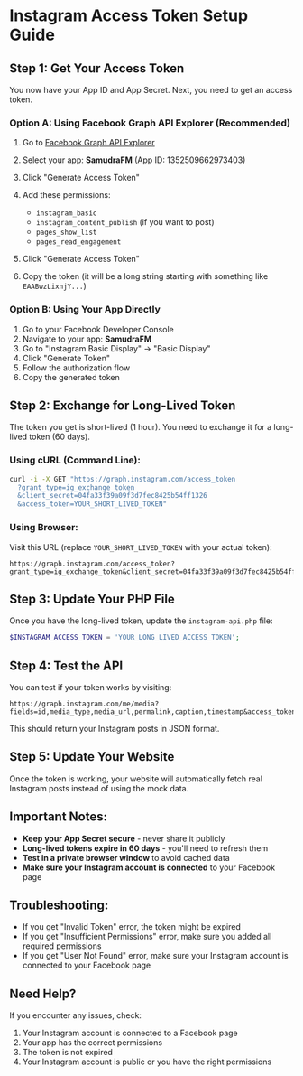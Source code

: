 # Instagram Access Token Setup Guide

## Step 1: Get Your Access Token

You now have your App ID and App Secret. Next, you need to get an access token.

### Option A: Using Facebook Graph API Explorer (Recommended)

1. Go to [Facebook Graph API Explorer](https://developers.facebook.com/tools/explorer/)
2. Select your app: **SamudraFM** (App ID: 1352509662973403)
3. Click "Generate Access Token"
4. Add these permissions:
   - `instagram_basic`
   - `instagram_content_publish` (if you want to post)
   - `pages_show_list`
   - `pages_read_engagement`

5. Click "Generate Access Token"
6. Copy the token (it will be a long string starting with something like `EAABwzLixnjY...`)

### Option B: Using Your App Directly

1. Go to your Facebook Developer Console
2. Navigate to your app: **SamudraFM**
3. Go to "Instagram Basic Display" → "Basic Display"
4. Click "Generate Token"
5. Follow the authorization flow
6. Copy the generated token

## Step 2: Exchange for Long-Lived Token

The token you get is short-lived (1 hour). You need to exchange it for a long-lived token (60 days).

### Using cURL (Command Line):

```bash
curl -i -X GET "https://graph.instagram.com/access_token
  ?grant_type=ig_exchange_token
  &client_secret=04fa33f39a09f3d7fec8425b54ff1326
  &access_token=YOUR_SHORT_LIVED_TOKEN"
```

### Using Browser:

Visit this URL (replace `YOUR_SHORT_LIVED_TOKEN` with your actual token):
```
https://graph.instagram.com/access_token?grant_type=ig_exchange_token&client_secret=04fa33f39a09f3d7fec8425b54ff1326&access_token=YOUR_SHORT_LIVED_TOKEN
```

## Step 3: Update Your PHP File

Once you have the long-lived token, update the `instagram-api.php` file:

```php
$INSTAGRAM_ACCESS_TOKEN = 'YOUR_LONG_LIVED_ACCESS_TOKEN';
```

## Step 4: Test the API

You can test if your token works by visiting:
```
https://graph.instagram.com/me/media?fields=id,media_type,media_url,permalink,caption,timestamp&access_token=YOUR_LONG_LIVED_TOKEN
```

This should return your Instagram posts in JSON format.

## Step 5: Update Your Website

Once the token is working, your website will automatically fetch real Instagram posts instead of using the mock data.

## Important Notes:

- **Keep your App Secret secure** - never share it publicly
- **Long-lived tokens expire in 60 days** - you'll need to refresh them
- **Test in a private browser window** to avoid cached data
- **Make sure your Instagram account is connected** to your Facebook page

## Troubleshooting:

- If you get "Invalid Token" error, the token might be expired
- If you get "Insufficient Permissions" error, make sure you added all required permissions
- If you get "User Not Found" error, make sure your Instagram account is connected to your Facebook page

## Need Help?

If you encounter any issues, check:
1. Your Instagram account is connected to a Facebook page
2. Your app has the correct permissions
3. The token is not expired
4. Your Instagram account is public or you have the right permissions
